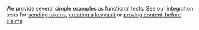 We provide several simple examples as functional tests. See our integration tests for [sending tokens](../test/integration/token_transfer_test.dart), [creating a keyvault](../test/integration/vault_test.dart) or [proving content-before claims](../test/integration/before_proof_test.dart).